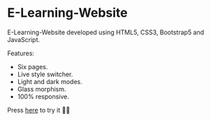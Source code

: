 # E-Learning-Website

E-Learning-Website developed using HTML5, CSS3, Bootstrap5 and JavaScript. 

Features:
- Six pages.
- Live style switcher.
- Light and dark modes.
- Glass morphism.
- 100% responsive.

Press [here](#https://hadeer-khaled.github.io/E-Learning-Website/) to try it 🤸‍♀️

